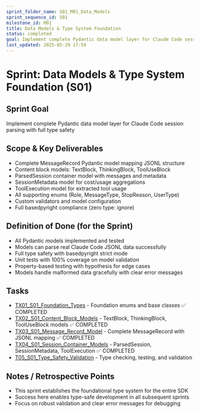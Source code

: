 ```yaml
---
sprint_folder_name: S01_M01_Data_Models
sprint_sequence_id: S01
milestone_id: M01
title: Data Models & Type System Foundation
status: completed
goal: Implement complete Pydantic data model layer for Claude Code session parsing with full type safety
last_updated: 2025-05-29 17:54
---
```


# Sprint: Data Models & Type System Foundation (S01)

## Sprint Goal
Implement complete Pydantic data model layer for Claude Code session parsing with full type safety

## Scope & Key Deliverables
- Complete MessageRecord Pydantic model mapping JSONL structure
- Content block models: TextBlock, ThinkingBlock, ToolUseBlock
- ParsedSession container model with messages and metadata
- SessionMetadata model for cost/usage aggregations
- ToolExecution model for extracted tool usage
- All supporting enums (Role, MessageType, StopReason, UserType)
- Custom validators and model configuration
- Full basedpyright compliance (zero type: ignore)

## Definition of Done (for the Sprint)
- All Pydantic models implemented and tested
- Models can parse real Claude Code JSONL data successfully
- Full type safety with basedpyright strict mode
- Unit tests with 100% coverage on model validation
- Property-based testing with hypothesis for edge cases
- Models handle malformed data gracefully with clear error messages

## Tasks
- [TX01_S01_Foundation_Types](./T01_S01_Foundation_Types.md) - Foundation enums and base classes ✅ COMPLETED
- [TX02_S01_Content_Block_Models](./TX02_S01_Content_Block_Models.md) - TextBlock, ThinkingBlock, ToolUseBlock models ✅ COMPLETED
- [TX03_S01_Message_Record_Model](./TX03_S01_Message_Record_Model.md) - Complete MessageRecord with JSONL mapping ✅ COMPLETED
- [TX04_S01_Session_Container_Models](./TX04_S01_Session_Container_Models.md) - ParsedSession, SessionMetadata, ToolExecution ✅ COMPLETED
- [T05_S01_Type_Safety_Validation](./T05_S01_Type_Safety_Validation.md) - Type checking, testing, and validation

## Notes / Retrospective Points
- This sprint establishes the foundational type system for the entire SDK
- Success here enables type-safe development in all subsequent sprints
- Focus on robust validation and clear error messages for debugging

